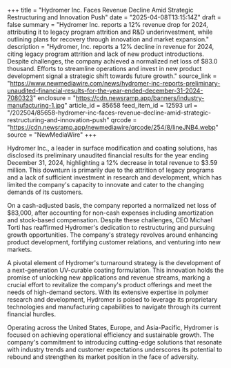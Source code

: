 +++
title = "Hydromer Inc. Faces Revenue Decline Amid Strategic Restructuring and Innovation Push"
date = "2025-04-08T13:15:14Z"
draft = false
summary = "Hydromer Inc. reports a 12% revenue drop for 2024, attributing it to legacy program attrition and R&D underinvestment, while outlining plans for recovery through innovation and market expansion."
description = "Hydromer, Inc. reports a 12% decline in revenue for 2024, citing legacy program attrition and lack of new product introductions. Despite challenges, the company achieved a normalized net loss of $83.0 thousand. Efforts to streamline operations and invest in new product development signal a strategic shift towards future growth."
source_link = "https://www.newmediawire.com/news/hydromer-inc-reports-preliminary-unaudited-financial-results-for-the-year-ended-december-31-2024-7080323"
enclosure = "https://cdn.newsramp.app/banners/industry-manufacturing-1.jpg"
article_id = 85658
feed_item_id = 12593
url = "/202504/85658-hydromer-inc-faces-revenue-decline-amid-strategic-restructuring-and-innovation-push"
qrcode = "https://cdn.newsramp.app/newmediawire/qrcode/254/8/lineJNB4.webp"
source = "NewMediaWire"
+++

<p>Hydromer Inc., a leader in surface modification and coating solutions, has disclosed its preliminary unaudited financial results for the year ending December 31, 2024, highlighting a 12% decrease in total revenue to $3.59 million. This downturn is primarily due to the attrition of legacy programs and a lack of sufficient investment in research and development, which has limited the company's capacity to innovate and cater to the changing demands of its customers.</p><p>On a cash-adjusted basis, the company reported a normalized net loss of $83,000, after accounting for non-cash expenses including amortization and stock-based compensation. Despite these challenges, CEO Michael Torti has reaffirmed Hydromer's dedication to restructuring and pursuing growth opportunities. The company's strategy revolves around enhancing product development, fortifying customer relations, and venturing into new markets.</p><p>A pivotal element of Hydromer's turnaround strategy is the development of a next-generation UV-curable coating formulation. This innovation holds the promise of unlocking new applications and revenue streams, marking a crucial effort to revitalize the company's product offerings and meet the needs of high-demand sectors. With its extensive expertise in polymer research and development, Hydromer is poised to leverage its proprietary technologies and manufacturing capabilities to navigate through its current financial hurdles.</p><p>Operating across the United States, Europe, and Asia-Pacific, Hydromer is focused on achieving operational efficiency and sustainable growth. The company's commitment to introducing cutting-edge solutions that resonate with industry trends and customer expectations underscores its potential to rebound and strengthen its market position in the face of adversity.</p>